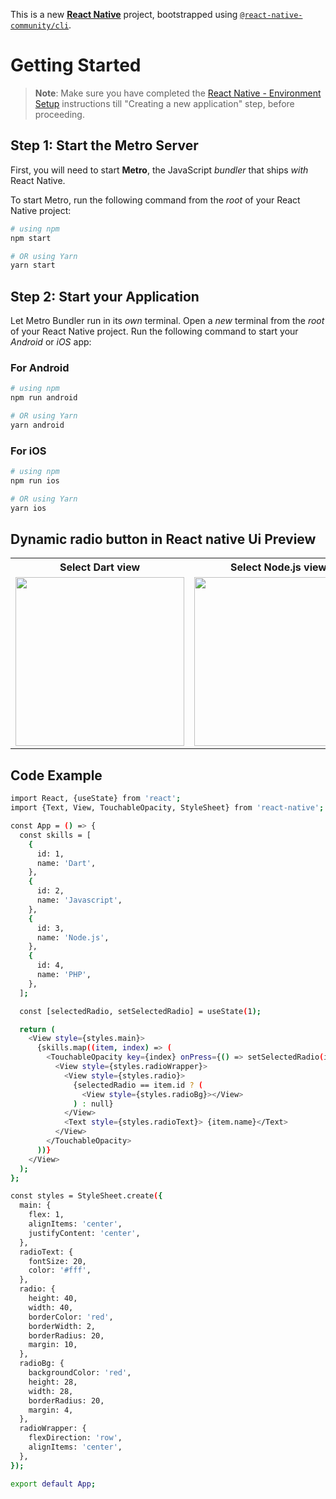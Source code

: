 This is a new [**React Native**](https://reactnative.dev) project, bootstrapped using [`@react-native-community/cli`](https://github.com/react-native-community/cli).

# Getting Started

> **Note**: Make sure you have completed the [React Native - Environment Setup](https://reactnative.dev/docs/environment-setup) instructions till "Creating a new application" step, before proceeding.

## Step 1: Start the Metro Server

First, you will need to start **Metro**, the JavaScript _bundler_ that ships _with_ React Native.

To start Metro, run the following command from the _root_ of your React Native project:

```bash
# using npm
npm start

# OR using Yarn
yarn start
```

## Step 2: Start your Application

Let Metro Bundler run in its _own_ terminal. Open a _new_ terminal from the _root_ of your React Native project. Run the following command to start your _Android_ or _iOS_ app:

### For Android

```bash
# using npm
npm run android

# OR using Yarn
yarn android
```

### For iOS

```bash
# using npm
npm run ios

# OR using Yarn
yarn ios
```

## Dynamic radio button in React native Ui Preview

<table>
  
  
<tr>                    
   
   <th> Select Dart view</th>
   <th>Select Node.js view</th>
 
</tr>
  
  
  
  
<tr>
  
<td>

<img src="" width="270"/>

</td>
<td>

<img src="" width="270"/>

</td>



</table>


## Code Example
```bash
import React, {useState} from 'react';
import {Text, View, TouchableOpacity, StyleSheet} from 'react-native';

const App = () => {
  const skills = [
    {
      id: 1,
      name: 'Dart',
    },
    {
      id: 2,
      name: 'Javascript',
    },
    {
      id: 3,
      name: 'Node.js',
    },
    {
      id: 4,
      name: 'PHP',
    },
  ];

  const [selectedRadio, setSelectedRadio] = useState(1);

  return (
    <View style={styles.main}>
      {skills.map((item, index) => (
        <TouchableOpacity key={index} onPress={() => setSelectedRadio(item.id)}>
          <View style={styles.radioWrapper}>
            <View style={styles.radio}>
              {selectedRadio == item.id ? (
                <View style={styles.radioBg}></View>
              ) : null}
            </View>
            <Text style={styles.radioText}> {item.name}</Text>
          </View>
        </TouchableOpacity>
      ))}
    </View>
  );
};

const styles = StyleSheet.create({
  main: {
    flex: 1,
    alignItems: 'center',
    justifyContent: 'center',
  },
  radioText: {
    fontSize: 20,
    color: '#fff',
  },
  radio: {
    height: 40,
    width: 40,
    borderColor: 'red',
    borderWidth: 2,
    borderRadius: 20,
    margin: 10,
  },
  radioBg: {
    backgroundColor: 'red',
    height: 28,
    width: 28,
    borderRadius: 20,
    margin: 4,
  },
  radioWrapper: {
    flexDirection: 'row',
    alignItems: 'center',
  },
});

export default App;



```
